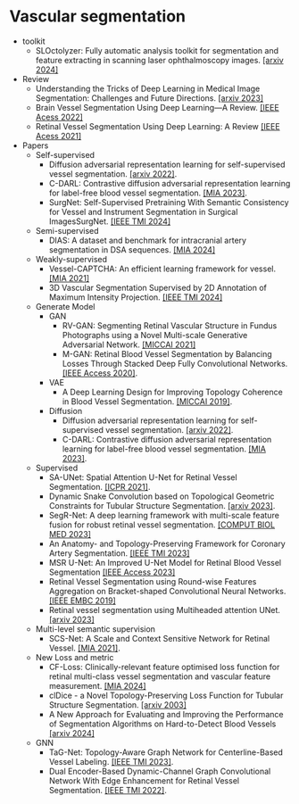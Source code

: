 # Vascular segmentation
* toolkit
  * SLOctolyzer: Fully automatic analysis toolkit for segmentation and feature extracting in scanning laser ophthalmoscopy images.
  [[arxiv 2024]](https://arxiv.org/abs/2406.16466)
* Review
  * Understanding the Tricks of Deep Learning in Medical Image Segmentation: Challenges and Future Directions.
  [[arxiv 2023]](https://arxiv.org/pdf/2209.10307)
  * Brain Vessel Segmentation Using Deep Learning—A Review.
  [[IEEE Acess 2022]](https://ieeexplore.ieee.org/stamp/stamp.jsp?tp=&arnumber=9919808)
  * Retinal Vessel Segmentation Using Deep Learning: A Review
  [[IEEE Acess 2021]](https://ieeexplore.ieee.org/stamp/stamp.jsp?tp=&arnumber=9504555)
* Papers
  * Self-supervised
    * Diffusion adversarial representation learning for self-supervised vessel segmentation.
    [[arxiv 2022]](https://arxiv.org/pdf/2209.14566).<br>
    * C-DARL: Contrastive diffusion adversarial representation learning for label-free blood vessel segmentation.
    [[MIA 2023]](https://doi.org/10.1016/j.media.2023.103022).<br>
    * SurgNet: Self-Supervised Pretraining With Semantic Consistency for Vessel and Instrument Segmentation in Surgical ImagesSurgNet.
    [[IEEE TMI 2024]](https://ieeexplore.ieee.org/document/10354412)
  * Semi-supervised
    * DIAS: A dataset and benchmark for intracranial artery segmentation in DSA sequences.
    [[MIA 2024]](https://doi.org/10.1016/j.media.2024.103247)
  * Weakly-supervised
    * Vessel-CAPTCHA: An efficient learning framework for vessel.
    [[MIA 2021]](https://doi.org/10.1016/j.media.2021.102263)
    * 3D Vascular Segmentation Supervised by 2D Annotation of Maximum Intensity Projection.
    [[IEEE TMI 2024]](https://ieeexplore.ieee.org/abstract/document/10423041)
  * Generate Model
    * GAN
       * RV-GAN: Segmenting Retinal Vascular Structure in Fundus Photographs using a Novel Multi-scale Generative Adversarial Network.
       [[MICCAI 2021]](https://arxiv.org/abs/2101.00535)
       * M-GAN: Retinal Blood Vessel Segmentation by Balancing Losses Through Stacked Deep Fully Convolutional Networks.
       [[IEEE Access 2020]](https://ieeexplore.ieee.org/stamp/stamp.jsp?tp=&arnumber=9162010).
    * VAE
       * A Deep Learning Design for Improving Topology Coherence in Blood Vessel Segmentation.
       [[MICCAI 2019]](https://link.springer.com/chapter/10.1007/978-3-030-32239-7_11).<br>
    * Diffusion
       * Diffusion adversarial representation learning for self-supervised vessel segmentation.
       [[arxiv 2022]](https://arxiv.org/pdf/2209.14566).<br>
       * C-DARL: Contrastive diffusion adversarial representation learning for label-free blood vessel segmentation.
       [[MIA 2023]](https://doi.org/10.1016/j.media.2023.103022).<br>
  * Supervised
    * SA-UNet: Spatial Attention U-Net for Retinal Vessel Segmentation.
    [[ICPR 2021]](https://ieeexplore.ieee.org/search/searchresult.jsp?newsearch=true&queryText=SA-UNet:%20Spatial%20Attention%20U-Net%20for%20Retinal%20Vessel%20Segmentation).<br>
    * Dynamic Snake Convolution based on Topological Geometric Constraints for Tubular Structure Segmentation.
    [[arxiv 2023]](https://arxiv.org/pdf/2307.08388).
    * SegR-Net: A deep learning framework with multi-scale feature fusion for robust retinal vessel segmentation.
    [[COMPUT BIOL MED 2023]](https://doi.org/10.1016/j.compbiomed.2023.107132)
    * An Anatomy- and Topology-Preserving Framework for Coronary Artery Segmentation.
    [[IEEE TMI 2023]](https://ieeexplore.ieee.org/abstract/document/10265156/authors#authors)
    * MSR U-Net: An Improved U-Net Model for Retinal Blood Vessel Segmentation
    [[IEEE Access 2023]](https://ieeexplore.ieee.org/document/10373855)
    * Retinal Vessel Segmentation using Round-wise Features Aggregation on Bracket-shaped Convolutional Neural Networks.
    [[IEEE EMBC 2019]](https://ieeexplore.ieee.org/document/8856552/keywords#keywords)
    * Retinal vessel segmentation using Multiheaded attention UNet.
    [[arxiv 2023]](https://ieeexplore.ieee.org/document/10156875)
  * Multi-level semantic supervision
    * SCS-Net: A Scale and Context Sensitive Network for Retinal Vessel.
    [[MIA 2021]](https://www.sciencedirect.com/science/article/abs/pii/S1361841521000712).
  * New Loss and metric
    * CF-Loss: Clinically-relevant feature optimised loss function for retinal multi-class vessel segmentation and vascular feature measurement.
    [[MIA 2024]](https://www.sciencedirect.com/science/article/abs/pii/S1361841524000239?via%3Dihub)
    * clDice - a Novel Topology-Preserving Loss Function for Tubular Structure Segmentation.
    [[arxiv 2003]](https://arxiv.org/pdf/2003.07311)
    * A New Approach for Evaluating and Improving the Performance of Segmentation Algorithms on Hard-to-Detect Blood Vessels
    [[arxiv 2024]](https://www.researchgate.net/publication/381580170_A_New_Approach_for_Evaluating_and_Improving_the_Performance_of_Segmentation_Algorithms_on_Hard-to-Detect_Blood_Vessels)
  * GNN
    * TaG-Net: Topology-Aware Graph Network for Centerline-Based Vessel Labeling.
    [[IEEE TMI 2023]](https://ieeexplore.ieee.org/document/10032183).<br>
    * Dual Encoder-Based Dynamic-Channel Graph Convolutional Network With Edge Enhancement for Retinal Vessel Segmentation.
    [[IEEE TMI 2022]](https://ieeexplore.ieee.org/document/9714302).<br>
